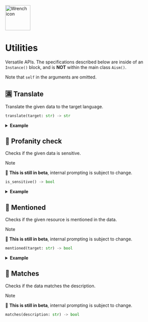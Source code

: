 <img src="https://www.notion.so/icons/wrench_blue.svg?mode=dark" width="80" alt="Wrench icon" />

# Utilities
Versatile APIs. The specifications described below are inside of an `Instance()` block, and is **NOT** within the main class `Aism()`.

Note that `self` in the arguments are omitted.


## 🈵 Translate

Translate the given data to the target language.

```python
translate(target: str) -> str
```

<details>
<summary><b>Example</b></summary>
    
```python
text = "Burgers taste like sandwiches."
ai.give(text).translate("Chinese")
```

</details>

## 🤬 Profanity check

Checks if the given data is sensitive.

> [!NOTE]
> 🚧 **This is still in beta**, internal prompting is subject to change.

```python
is_sensitive() -> bool
```

<details>
<summary><b>Example</b></summary>
    
```python
text = "F**k off, you little piece of..."
ai.give(text).is_sensitive()  # True
```

</details>

## 📍 Mentioned

Checks if the given resource is mentioned in the data.

> [!NOTE]
> 🚧 **This is still in beta**, internal prompting is subject to change.

```python
mentioned(target: str) -> bool
```

<details>
<summary><b>Example</b></summary>
    
```python
text = (
    "Sam Altman, the leader of OpenAI, "
    "just announced the release of an AI that eats strawberries."
)
ai.give(text).mentioned("who sam altman is")  # True
```

</details>

## 🎯 Matches

Checks if the data matches the description.

> [!NOTE]
> 🚧 **This is still in beta**, internal prompting is subject to change.

```python
matches(description: str) -> bool
```
